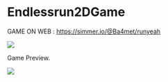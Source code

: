 # Endlessrun2DGame

GAME ON WEB  : https://simmer.io/@Ba4met/runyeah

![](https://media.discordapp.net/attachments/406062303897714709/717338712635342908/Endlessrun.png?width=595&height=595)

Game Preview. 

![](https://media.discordapp.net/attachments/406062303897714709/714049094804308048/unknown.png?width=965&height=597)
